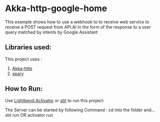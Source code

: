 # Akka-http-google-home
This example shows how to use a webhook to to receive web service to receive a POST request from API.AI 
in the form of the response to a user query matched by intents by Google Assistant

## Libraries used:

This project uses :

1. [Akka-http](http://doc.akka.io/docs/akka/2.4.8/scala.html)
2. [spary](http://spray.io/)

## How to Run:
Use [Lightbend Activator](https://www.lightbend.com/activator/docs) or [sbt](http://www.scala-sbt.org/) to run this project:

The Server can be started by following Command :
cd into the folder and...
    sbt run
OR
    activator run
